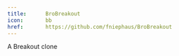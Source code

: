 ```yaml
---
title:      BroBreakout
icon:       bb
href:       https://github.com/fniephaus/BroBreakout
---
```

A Breakout clone
